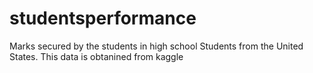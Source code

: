 # studentsperformance

Marks secured by the students in high school
Students from the United States. This data is obtanined from kaggle
